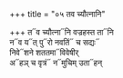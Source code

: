 +++
title = "०५ तव च्यौत्नानि"

+++
त᳓व च्यौत्ना᳓नि वज्रहस्त ता᳓नि  
न᳓व य᳓त् पु᳓रो नवतिं᳓ च सद्यः᳓  
निवे᳓शने शततमा᳓विवेषीर्  
अ᳓हञ् च वृत्रं᳓ न᳓मुचिम् उता᳓हन्